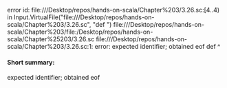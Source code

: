 error id: file://<HOME>/Desktop/repos/hands-on-scala/Chapter%203/3.26.sc:[4..4) in Input.VirtualFile("file://<HOME>/Desktop/repos/hands-on-scala/Chapter%203/3.26.sc", "def ")
file://<HOME>/Desktop/repos/hands-on-scala/Chapter%203/file:<HOME>/Desktop/repos/hands-on-scala/Chapter%25203/3.26.sc
file://<HOME>/Desktop/repos/hands-on-scala/Chapter%203/3.26.sc:1: error: expected identifier; obtained eof
def 
    ^
#### Short summary: 

expected identifier; obtained eof